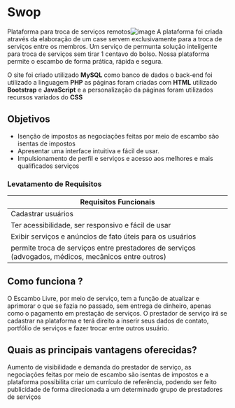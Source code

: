
# Swop
Plataforma para troca de serviços remotos![image](https://user-images.githubusercontent.com/67063112/136670780-48c6c625-2a60-4ab5-afbe-cb6fb0899c00.png)
A plataforma foi criada através da elaboração de um case servem exclusivamente para a troca de serviços entre os membros. 
Um serviço de permunta solução inteligente para troca de serviços sem tirar 1 centavo do bolso. Nossa plataforma permite o escambo de forma prática, rápida e segura.

O site foi criado utilizado **MySQL** como banco de dados o back-end foi utilizado a linguagem **PHP** as páginas foram criadas com **HTML** utilizado **Bootstrap** e **JavaScript**
e a personalização da páginas foram utilizados recursos variados do **CSS**

## Objetivos 
- Isenção de impostos as negociações feitas por meio de escambo são isentas de impostos
- Apresentar uma interface intuitiva e fácil de usar.
- Impulsionamento de perfil e serviços e acesso aos melhores e mais qualificados serviços

### Levatamento de Requisitos 

|Requisitos Funcionais|
|---------------------|
|Cadastrar usuários   |
|Ter acessibilidade, ser responsivo e fácil de usar|
|Exibir serviços e anúncios de fato úteis para os usuários|
|permite troca de serviços entre prestadores de serviços (advogados, médicos, mecânicos entre outros)|

## Como funciona ?
O Escambo Livre, por meio de serviço, tem a função de atualizar e aprimorar o que se fazia no passado, sem entrega de dinheiro, apenas como o pagamento em prestação de serviços. O prestador de serviço irá se cadastrar na plataforma e terá direito a inserir seus dados de contato, portfólio de serviços e fazer trocar entre outros usuário.

## Quais as principais vantagens oferecidas?
Aumento de visibilidade e demanda do prestador de serviço, as negociações feitas por meio de escambo são isentas de impostos e a plataforma possibilita criar um currículo de referência, podendo ser feito publicidade de forma direcionada a um determinado grupo de prestadores de serviços
